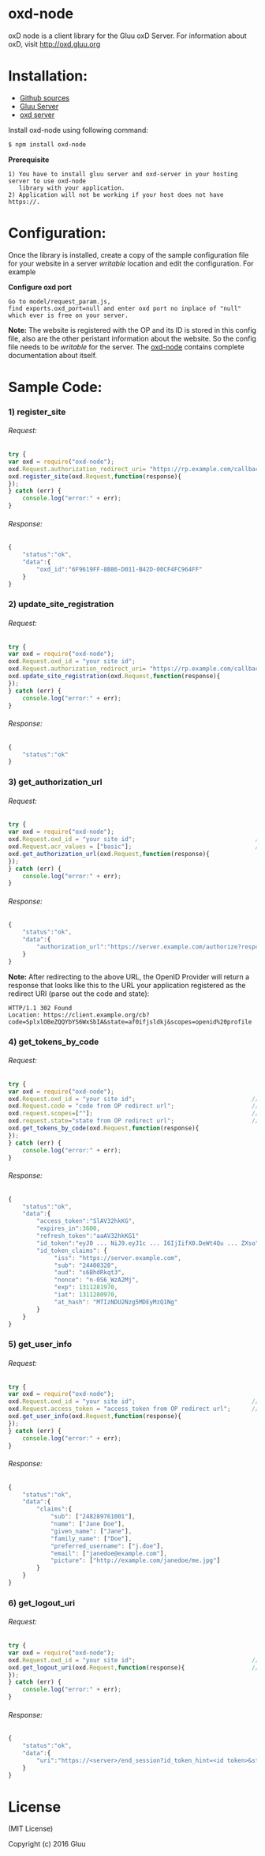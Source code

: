 # oxd-node

oxD node is a client library for the Gluu oxD Server. For information about oxD, visit <http://oxd.gluu.org>

# Installation:

* [Github sources](https://github.com/GluuFederation/oxd-node)
* [Gluu Server](https://www.gluu.org/docs/deployment/ubuntu/)
* [oxd server](https://oxd.gluu.org/docs/install/)

Install oxd-node using following command:
```sh
$ npm install oxd-node
```

**Prerequisite**

```
1) You have to install gluu server and oxd-server in your hosting server to use oxd-node
   library with your application.
2) Application will not be working if your host does not have https://.

```

# Configuration:

Once the library is installed, create a copy of the sample configuration file for your website in a server _writable_ location and edit the configuration. For example

**Configure oxd port**

```
Go to model/request_param.js,
find exports.oxd_port=null and enter oxd port no inplace of "null" which ever is free on your server.
```

**Note:** The website is registered with the OP and its ID is stored in this config file, also are the other peristant information about the website. So the config file needs to be _writable_ for the server. The [oxd-node](https://github.com/GluuFederation/oxd-node) contains complete documentation about itself.

# Sample Code:

### 1) register_site

###### Request:

```javascript
try {
var oxd = require("oxd-node");
oxd.Request.authorization_redirect_uri= "https://rp.example.com/callback";  //REQUIRED
oxd.register_site(oxd.Request,function(response){
});
} catch (err) {
    console.log("error:" + err);
}
```

###### Response:

```javascript
{
    "status":"ok",
    "data":{
        "oxd_id":"6F9619FF-8B86-D011-B42D-00CF4FC964FF"
    }
}
```

### 2) update_site_registration

###### Request:

```javascript
try {
var oxd = require("oxd-node");
oxd.Request.oxd_id = "your site id";                                       //REQUIRED
oxd.Request.authorization_redirect_uri= "https://rp.example.com/callback"; //OPTIONAL
oxd.update_site_registration(oxd.Request,function(response){
});
} catch (err) {
    console.log("error:" + err);
}
```

###### Response:

```javascript
{
    "status":"ok"
}
```

### 3) get_authorization_url

###### Request:

```javascript
try {
var oxd = require("oxd-node");
oxd.Request.oxd_id = "your site id";                                  //REQUIRED
oxd.Request.acr_values = ["basic"];                                   //OPTIONAL
oxd.get_authorization_url(oxd.Request,function(response){
});
} catch (err) {
    console.log("error:" + err);
}
```

###### Response:

```javascript
{
    "status":"ok",
    "data":{
        "authorization_url":"https://server.example.com/authorize?response_type=code&client_id=s6BhdRkqt3&redirect_uri=https%3A%2F%2Fclient.example.org%2Fcb&scope=openid%20profile&acr_values=duo&state=af0ifjsldkj&nonce=n-0S6_WzA2Mj"
    }
}
```

**Note:** After redirecting to the above URL, the OpenID Provider will return a response that looks like this to the URL your application registered as the redirect URI (parse out the code and state):

```
HTTP/1.1 302 Found
Location: https://client.example.org/cb?code=SplxlOBeZQQYbYS6WxSbIA&state=af0ifjsldkj&scopes=openid%20profile
```

### 4) get_tokens_by_code

###### Request:

```javascript
try {
var oxd = require("oxd-node");                                       
oxd.Request.oxd_id = "your site id";                                 //REQUIRED
oxd.Request.code = "code from OP redirect url";                      //OPTIONAL
oxd.request.scopes=[""];                                             //REQUIRED
oxd.request.state="state from OP redirect url";                      //REQUIRED
oxd.get_tokens_by_code(oxd.Request,function(response){
});
} catch (err) {
    console.log("error:" + err);
}
```

###### Response:

```javascript
{
    "status":"ok",
    "data":{
        "access_token":"SlAV32hkKG",
        "expires_in":3600,
        "refresh_token":"aaAV32hkKG1"
        "id_token":"eyJ0 ... NiJ9.eyJ1c ... I6IjIifX0.DeWt4Qu ... ZXso",
        "id_token_claims": {
             "iss": "https://server.example.com",
             "sub": "24400320",
             "aud": "s6BhdRkqt3",
             "nonce": "n-0S6_WzA2Mj",
             "exp": 1311281970,
             "iat": 1311280970,
             "at_hash": "MTIzNDU2Nzg5MDEyMzQ1Ng"
        }
    }
}
```

### 5) get_user_info

###### Request:

```javascript
try {
var oxd = require("oxd-node");                             
oxd.Request.oxd_id = "your site id";                                 //REQUIRED
oxd.Request.access_token = "access_token from OP redirect url";      //REQUIRED
oxd.get_user_info(oxd.Request,function(response){
});
} catch (err) {
    console.log("error:" + err);
}
```

###### Response:

```javascript
{
    "status":"ok",
    "data":{
        "claims":{
            "sub": ["248289761001"],
            "name": ["Jane Doe"],
            "given_name": ["Jane"],
            "family_name": ["Doe"],
            "preferred_username": ["j.doe"],
            "email": ["janedoe@example.com"],
            "picture": ["http://example.com/janedoe/me.jpg"]
        }
    }
}
```

### 6) get_logout_uri

###### Request:

```javascript
try {
var oxd = require("oxd-node");
oxd.Request.oxd_id = "your site id";                                 //REQUIRED
oxd.get_logout_uri(oxd.Request,function(response){                   //REQUIRED
});
} catch (err) {
    console.log("error:" + err);
}
```

###### Response:

```javascript
{
    "status":"ok",
    "data":{
        "uri":"https://<server>/end_session?id_token_hint=<id token>&state=<state>&post_logout_redirect_uri=<...>"
    }
}
```

# License

(MIT License)

Copyright (c) 2016 Gluu
